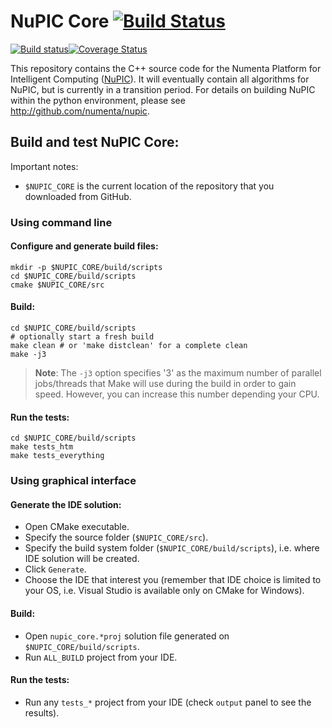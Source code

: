 # NuPIC Core [![Build Status](https://travis-ci.org/rcrowder/nupic.core.png?branch=103-windows-build)](https://travis-ci.org/rcrowder/nupic.core) 
[![Build status](https://ci.appveyor.com/api/projects/status/g2vdotgyeh8nnpnn)](https://ci.appveyor.com/project/rcrowder/nupic-core)[![Coverage Status](https://coveralls.io/repos/numenta/nupic.core/badge.png?branch=master)](https://coveralls.io/r/numenta/nupic.core?branch=master)

This repository contains the C++ source code for the Numenta Platform for Intelligent Computing ([NuPIC](http://numenta.org/nupic.html)). It will eventually contain all algorithms for NuPIC, but is currently in a transition period. For details on building NuPIC within the python environment, please see http://github.com/numenta/nupic.

## Build and test NuPIC Core:

Important notes:
 * `$NUPIC_CORE` is the current location of the repository that you downloaded from GitHub.

### Using command line

#### Configure and generate build files:

    mkdir -p $NUPIC_CORE/build/scripts
    cd $NUPIC_CORE/build/scripts
    cmake $NUPIC_CORE/src

#### Build:

    cd $NUPIC_CORE/build/scripts
    # optionally start a fresh build
    make clean # or 'make distclean' for a complete clean
    make -j3
    
> **Note**: The `-j3` option specifies '3' as the maximum number of parallel jobs/threads that Make will use during the build in order to gain speed. However, you can increase this number depending your CPU.

#### Run the tests:

    cd $NUPIC_CORE/build/scripts
    make tests_htm 
    make tests_everything

### Using graphical interface

#### Generate the IDE solution:

 * Open CMake executable.
 * Specify the source folder (`$NUPIC_CORE/src`).
 * Specify the build system folder (`$NUPIC_CORE/build/scripts`), i.e. where IDE solution will be created.
 * Click `Generate`.
 * Choose the IDE that interest you (remember that IDE choice is limited to your OS, i.e. Visual Studio is available only on CMake for Windows).

#### Build:

 * Open `nupic_core.*proj` solution file generated on `$NUPIC_CORE/build/scripts`.
 * Run `ALL_BUILD` project from your IDE.

#### Run the tests:

 * Run any `tests_*` project from your IDE (check `output` panel to see the results).
